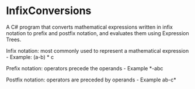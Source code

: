 # InfixConversions

A C# program that converts mathematical expressions written in infix notation to prefix and postfix notation, and evaluates them using Expression Trees.

Infix notation: most commonly used to represent a mathematical expression - Example: (a-b) * c

Prefix notation: operators precede the operands - Example *-abc

Postfix notation: operators are preceded by operands - Example ab-c*
